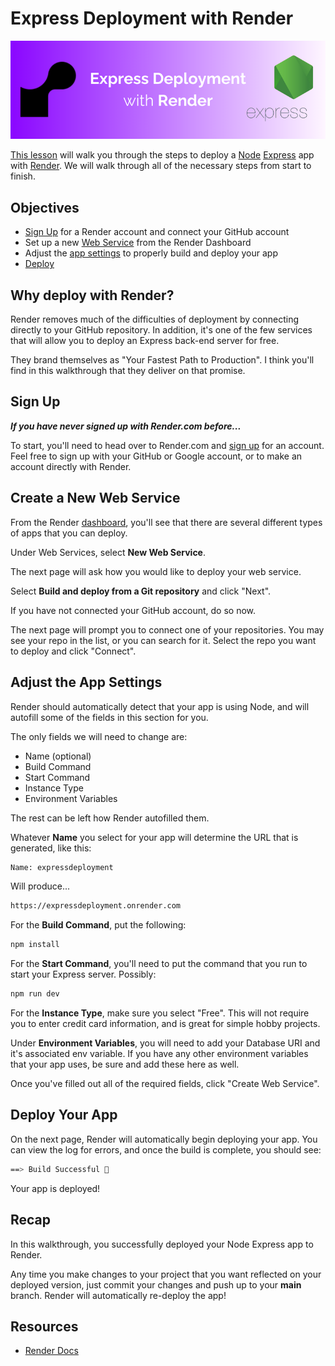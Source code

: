 # Express Deployment with Render

![deploy](./public/images/readme-banner.png)

[This lesson]() will walk you through the steps to deploy a [Node](https://nodejs.org/) [Express](https://expressjs.com/) app with [Render](https://render.com). We will walk through all of the necessary steps from start to finish.

## Objectives

- [Sign Up](#sign-up) for a Render account and connect your GitHub account
- Set up a new [Web Service](#create-a-new-web-service) from the Render Dashboard
- Adjust the [app settings](#adjust-the-app-settings) to properly build and deploy your app
- [Deploy](#deploy-your-app)

## Why deploy with Render?

Render removes much of the difficulties of deployment by connecting directly to your GitHub repository. In addition, it's one of the few services that will allow you to deploy an Express back-end server for free.
        
They brand themselves as "Your Fastest Path to Production". I think you'll find in this walkthrough that they deliver on that promise.

## Sign Up

***If you have never signed up with Render.com before...***

To start, you'll need to head over to Render.com and [sign up](https://dashboard.render.com/register) for an account. Feel free to sign up with your GitHub or Google account, or to make an account directly with Render.

## Create a New Web Service

From the Render [dashboard](https://dashboard.render.com/), you'll see that there are several different types of apps that you can deploy.

Under Web Services, select **New Web Service**.

The next page will ask how you would like to deploy your web service. 

Select **Build and deploy from a Git repository** and click "Next".

If you have not connected your GitHub account, do so now.

The next page will prompt you to connect one of your repositories. You may see your repo in the list, or you can search for it. Select the repo you want to deploy and click "Connect".

## Adjust the App Settings

Render should automatically detect that your app is using Node, and will autofill some of the fields in this section for you.

The only fields we will need to change are:
- Name (optional)
- Build Command
- Start Command
- Instance Type
- Environment Variables

The rest can be left how Render autofilled them.

Whatever **Name** you select for your app will determine the URL that is generated, like this:

```sh
Name: expressdeployment
```

Will produce...

```sh
https://expressdeployment.onrender.com
```

For the **Build Command**, put the following:

```sh
npm install
```

For the **Start Command**, you'll need to put the command that you run to start your Express server. Possibly:

```sh
npm run dev
```

For the **Instance Type**, make sure you select "Free". This will not require you to enter credit card information, and is great for simple hobby projects.

Under **Environment Variables**, you will need to add your Database URI and it's associated env variable. If you have any other environment variables that your app uses, be sure and add these here as well.

Once you've filled out all of the required fields, click "Create Web Service".

## Deploy Your App

On the next page, Render will automatically begin deploying your app. You can view the log for errors, and once the build is complete, you should see:

```sh
==> Build Successful 🎉
```

Your app is deployed!

## Recap

In this walkthrough, you successfully deployed your Node Express app to Render.

Any time you make changes to your project that you want reflected on your deployed version, just commit your changes and push up to your **main** branch. Render will automatically re-deploy the app!

## Resources

- [Render Docs](https://docs.render.com/)
